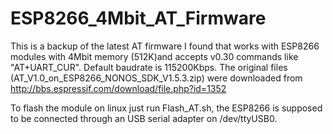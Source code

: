 # ESP8266_4Mbit_AT_Firmware

This is a backup of the latest AT firmware I found that works with ESP8266 modules with 4Mbit memory (512K)and accepts v0.30 commands like "AT+UART_CUR". Default baudrate is 115200Kbps.
The original files (AT_V1.0_on_ESP8266_NONOS_SDK_V1.5.3.zip) were downloaded from http://bbs.espressif.com/download/file.php?id=1352

To flash the module on linux just run Flash_AT.sh, the ESP8266 is supposed to be connected through an USB serial adapter on /dev/ttyUSB0.
